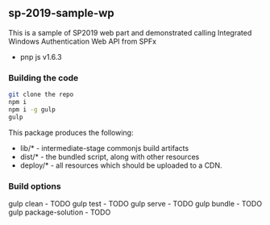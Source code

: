 ## sp-2019-sample-wp

This is a sample of SP2019 web part and demonstrated calling Integrated Windows Authentication Web API from SPFx

* pnp js v1.6.3

### Building the code

```bash
git clone the repo
npm i
npm i -g gulp
gulp
```

This package produces the following:

* lib/* - intermediate-stage commonjs build artifacts
* dist/* - the bundled script, along with other resources
* deploy/* - all resources which should be uploaded to a CDN.

### Build options

gulp clean - TODO
gulp test - TODO
gulp serve - TODO
gulp bundle - TODO
gulp package-solution - TODO
